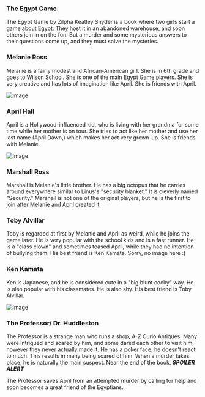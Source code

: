 
### The Egypt Game
The Egypt Game by Zilpha Keatley Snyder is a book where two girls start a game about Egypt. They host it in an abandoned warehouse, and soon others join in on the fun. But a murder and some mysterious answers to their questions come up, and they must solve the mysteries.

### Melanie Ross
Melanie is a fairly modest and African-American girl. She is in 6th grade and goes to Wilson School. She is one of the main Egypt Game players. She is very creative and has lots of imagination like April. She is friends with April.

![Image](https://vignette2.wikia.nocookie.net/greensky/images/e/e1/Char-game-mel.jpg/revision/latest?cb=20100520153842)

### April Hall
April is a Hollywood-influenced kid, who is living with her grandma for some time while her mother is on tour. She tries to act like her mother and use her last name (April Dawn,) which makes her act very grown-up. She is friends with Melanie.

![Image](https://vignette3.wikia.nocookie.net/greensky/images/7/71/Char-game-april.jpg/revision/latest?cb=20100520161735)

### Marshall Ross
Marshall is Melanie's little brother. He has a big octopus that he carries around everywhere similar to Linus's "security blanket." It is cleverly named "Security." Marshall is not one of the original players, but he is the first to join after Melanie and April created it. 

### Toby Alvillar
Toby is regarded at first by Melanie and April as weird, while he joins the game later. He is very popular with the school kids and is a fast runner. He is a "class clown" and sometimes teased April, while they had no intention of bullying them. His best friend is Ken Kamata.
Sorry, no image here :(

### Ken Kamata 
Ken is Japanese, and he is considered cute in a "big blunt cocky" way. He is also popular with his classmates. He is also shy. His best friend is Toby Alvillar.

![Image](https://vignette2.wikia.nocookie.net/greensky/images/6/63/Char-game-ken.jpg/revision/latest?cb=20100520161431)

### The Professor/ Dr. Huddleston
The Professor is a strange man who runs a shop, A-Z Curio Antiques. Many were intrigued and scared by him, and some dared each other to visit him, however they never actually made it. He has a poker face, he doesn't react to much. This results in many being scared of him. When a murder takes place, he is naturally the main suspect. Near the end of the book, ***SPOILER ALERT***



















The Professor saves April from an attempted murder by calling for help and soon becomes a great friend of the Egyptians.
